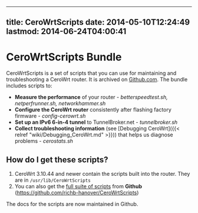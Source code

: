 
---
title: CeroWrtScripts
date: 2014-05-10T12:24:49
lastmod: 2014-06-24T04:00:41
---
CeroWrtScripts Bundle
=====================

CeroWrtScripts is a set of scripts that you can use for maintaining and
troubleshooting a CeroWrt router. It is archived on
[Github.com](https://github.com/richb-hanover/CeroWrtScripts). The
bundle includes scripts to:

-   **Measure the performance** of your router - *betterspeedtest.sh,
    netperfrunner.sh, networkhammer.sh*
-   **Configure the CeroWrt router** consistently after flashing factory
    firmware - *config-cerowrt.sh*
-   **Set up an IPv6 6-in-4 tunnel** to TunnelBroker.net -
    *tunnelbroker.sh*
-   **Collect troubleshooting information** (see [Debugging CeroWrt]({{< relref "wiki/Debugging_CeroWrt.md" >}})) that helps us diagnose problems - *cerostats.sh*

How do I get these scripts?
---------------------------

1.  CeroWrt 3.10.44 and newer contain the scripts built into the router.
    They are in `/usr/lib/CeroWrtScripts`
2.  You can also get the [full suite of
    scripts](https://github.com/richb-hanover/CeroWrtScripts) from
    **Github** (https://github.com/richb-hanover/CeroWrtScripts)

The docs for the scripts are now maintained in Github.
